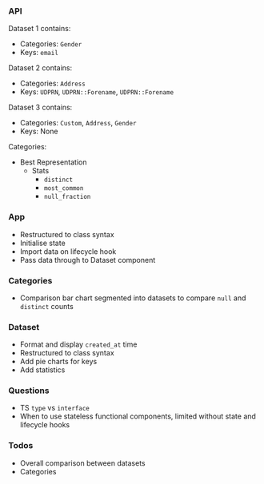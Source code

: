 ### API

Dataset 1 contains:
  - Categories: `Gender`
  - Keys: `email`

Dataset 2 contains:
  - Categories: `Address`
  - Keys: `UDPRN`, `UDPRN::Forename`, `UDPRN::Forename`

Dataset 3 contains:
  - Categories: `Custom`, `Address`, `Gender`
  - Keys: None

Categories:

- Best Representation
  - Stats
    - `distinct`
    - `most_common`
    - `null_fraction`

### App

- Restructured to class syntax
- Initialise state
- Import data on lifecycle hook
- Pass data through to Dataset component


### Categories

- Comparison bar chart segmented into datasets to compare `null` and `distinct` counts


### Dataset

- Format and display `created_at` time
- Restructured to class syntax
- Add pie charts for keys
- Add statistics


### Questions

- TS `type` vs `interface`
- When to use stateless functional components, limited without state and lifecycle hooks


### Todos

- Overall comparison between datasets
- Categories